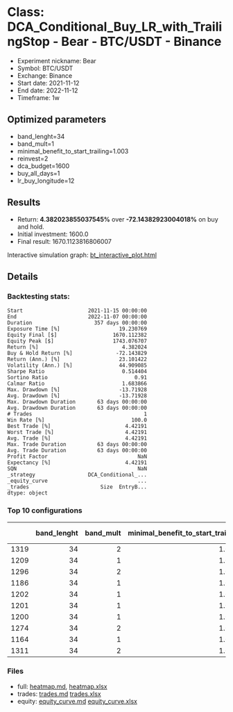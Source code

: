 # Class: DCA_Conditional_Buy_LR_with_TrailingStop - Bear - BTC/USDT - Binance

- Experiment nickname: Bear 
- Symbol: BTC/USDT
- Exchange: Binance
- Start date: 2021-11-12
- End date: 2022-11-12
- Timeframe: 1w

## Optimized parameters

- band_lenght=34
- band_mult=1
- minimal_benefit_to_start_trailing=1.003
- reinvest=2
- dca_budget=1600
- buy_all_days=1
- lr_buy_longitude=12

## Results

- Return: **4.382023855037545%** over **-72.14382923004018%** on buy and hold.
- Initial investment: 1600.0
- Final result: 1670.1123816806007

Interactive simulation graph: [bt_interactive_plot.html](bt_interactive_plot.html)

## Details 
### Backtesting stats:

```
Start                     2021-11-15 00:00:00
End                       2022-11-07 00:00:00
Duration                    357 days 00:00:00
Exposure Time [%]                   19.230769
Equity Final [$]                  1670.112382
Equity Peak [$]                   1743.076707
Return [%]                           4.382024
Buy & Hold Return [%]              -72.143829
Return (Ann.) [%]                   23.101422
Volatility (Ann.) [%]               44.909085
Sharpe Ratio                         0.514404
Sortino Ratio                            0.91
Calmar Ratio                         1.683866
Max. Drawdown [%]                   -13.71928
Avg. Drawdown [%]                   -13.71928
Max. Drawdown Duration       63 days 00:00:00
Avg. Drawdown Duration       63 days 00:00:00
# Trades                                    1
Win Rate [%]                            100.0
Best Trade [%]                        4.42191
Worst Trade [%]                       4.42191
Avg. Trade [%]                        4.42191
Max. Trade Duration          63 days 00:00:00
Avg. Trade Duration          63 days 00:00:00
Profit Factor                             NaN
Expectancy [%]                        4.42191
SQN                                       NaN
_strategy                 DCA_Conditional_...
_equity_curve                             ...
_trades                       Size  EntryB...
dtype: object
```

### Top 10 configurations

|      |   band_lenght |   band_mult |   minimal_benefit_to_start_trailing |   reinvest |   dca_budget |   buy_all_days |   lr_buy_longitude |   Return [%] |
|-----:|--------------:|------------:|------------------------------------:|-----------:|-------------:|---------------:|-------------------:|-------------:|
| 1319 |            34 |           2 |                               1.003 |          2 |         1600 |              1 |                 12 |     4.38202  |
| 1209 |            34 |           1 |                               1.003 |          2 |         1600 |              1 |                 12 |     4.38202  |
| 1296 |            34 |           2 |                               1.003 |          2 |          500 |              1 |                 11 |     2.56442  |
| 1186 |            34 |           1 |                               1.003 |          2 |          500 |              1 |                 11 |     2.56442  |
| 1202 |            34 |           1 |                               1.003 |          2 |         1600 |              1 |                  5 |     0.791991 |
| 1201 |            34 |           1 |                               1.003 |          2 |         1600 |              1 |                  4 |     0.791991 |
| 1200 |            34 |           1 |                               1.003 |          2 |         1600 |              1 |                  3 |     0.791991 |
| 1274 |            34 |           2 |                               1.003 |          2 |          200 |              1 |                 11 |     0.478623 |
| 1164 |            34 |           1 |                               1.003 |          2 |          200 |              1 |                 11 |     0.478623 |
| 1311 |            34 |           2 |                               1.003 |          2 |         1600 |              1 |                  4 |     0.405554 |

### Files

- full: [heatmap.md](heatmap_df.md), [heatmap.xlsx](heatmap_df.xlsx) 
- trades: [trades.md](trades.md) [trades.xlsx](trades.xlsx)
- equity: [equity_curve.md](equity_curve.md) [equity_curve.xlsx](equity_curve.xlsx)